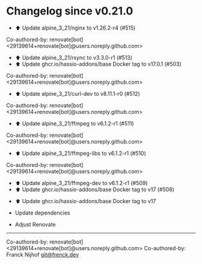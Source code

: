# Changelog since v0.21.0
- ⬆️ Update alpine_3_21/nginx to v1.26.2-r4 (#515)

Co-authored-by: renovate[bot] <29139614+renovate[bot]@users.noreply.github.com> 
- ⬆️ Update alpine_3_21/rsync to v3.3.0-r1 (#513) 
- ⬆️ Update ghcr.io/hassio-addons/base Docker tag to v17.0.1 (#503)

Co-authored-by: renovate[bot] <29139614+renovate[bot]@users.noreply.github.com> 
- ⬆️ Update alpine_3_21/curl-dev to v8.11.1-r0 (#512)

Co-authored-by: renovate[bot] <29139614+renovate[bot]@users.noreply.github.com> 
- ⬆️ Update alpine_3_21/ffmpeg to v6.1.2-r1 (#511)

Co-authored-by: renovate[bot] <29139614+renovate[bot]@users.noreply.github.com> 
- ⬆️ Update alpine_3_21/ffmpeg-libs to v6.1.2-r1 (#510)

Co-authored-by: renovate[bot] <29139614+renovate[bot]@users.noreply.github.com> 
- ⬆️ Update alpine_3_21/ffmpeg-dev to v6.1.2-r1 (#509) 
- ⬆️ Update ghcr.io/hassio-addons/base Docker tag to v17 (#508)

* ⬆️ Update ghcr.io/hassio-addons/base Docker tag to v17

* Update dependencies

* Adjust Renovate

---------

Co-authored-by: renovate[bot] <29139614+renovate[bot]@users.noreply.github.com>
Co-authored-by: Franck Nijhof <git@frenck.dev> 
